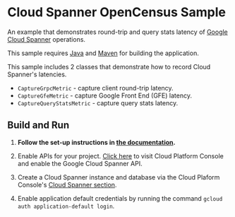 # Cloud Spanner OpenCensus Sample

An example that demonstrates round-trip and query stats latency of [Google Cloud Spanner](https://cloud.google.com/spanner/) operations.

This sample requires [Java](https://www.java.com/en/download/) and [Maven](http://maven.apache.org/) for building the application.

This sample includes 2 classes that demonstrate how to record Cloud Spanner's latencies.

* `CaptureGrpcMetric` - capture client round-trip latency.
* `CaptureGfeMetric` - capture Google Front End (GFE) latency.
* `CaptureQueryStatsMetric` - capture query stats latency.

## Build and Run

1.  **Follow the set-up instructions in [the documentation](https://cloud.google.com/java/docs/setup).**

2.  Enable APIs for your project.
    [Click here](https://console.cloud.google.com/flows/enableapi?apiid=spanner.googleapis.com&showconfirmation=true)
    to visit Cloud Platform Console and enable the Google Cloud Spanner API.

3.  Create a Cloud Spanner instance and database via the Cloud Plaform Console's
    [Cloud Spanner section](http://console.cloud.google.com/spanner).

4.  Enable application default credentials by running the command `gcloud auth application-default login`.
